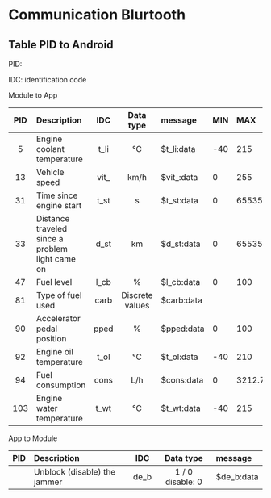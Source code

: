 # Communication Blurtooth

## Table PID to Android

PID:

IDC: identification code

Module to App

|  PID  | Description                                     |  IDC  |    Data type    | message    | MIN  | MAX     |
| :---: | :---------------------------------------------- | :---: | :-------------: | :--------- | :--- | :------ |
|   5   | Engine coolant temperature                      | t_li  |       °C        | $t_li:data | -40  | 215     |
|  13   | Vehicle speed                                   | vit_  |      km/h       | $vit_:data | 0    | 255     |
|  31   | Time since engine start                         | t_st  |        s        | $t_st:data | 0    | 65535   |
|  33   | Distance traveled since a problem light came on | d_st  |       km        | $d_st:data | 0    | 65535   |
|  47   | Fuel level                                      | l_cb  |        %        | $l_cb:data | 0    | 100     |
|  81   | Type of fuel used                               | carb  | Discrete values | $carb:data |      |         |
|  90   | Accelerator pedal position                      | pped  |        %        | $pped:data | 0    | 100     |
|  92   | Engine oil temperature                          | t_ol  |       °C        | $t_ol:data | -40  | 210     |
|  94   | Fuel consumption                                | cons  |       L/h       | $cons:data | 0    | 3212.75 |
|  103  | Engine water temperature                        | t_wt  |       °C        | $t_wt:data | -40  | 215     |

App to Module

|  PID  | Description                  |  IDC  |    Data type     | message    |
| :---: | :--------------------------- | :---: | :--------------: | :--------- |
|       | Unblock (disable) the jammer | de_b  | 1 / 0 disable: 0 | $de_b:data |